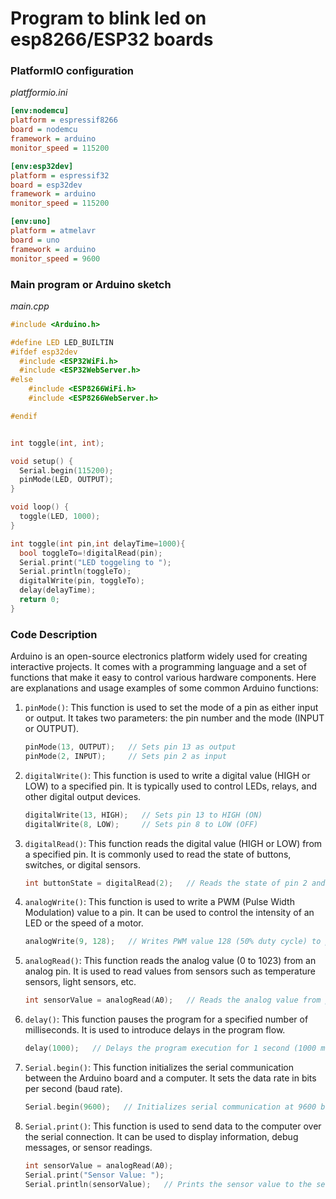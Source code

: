 # Program to blink led on esp8266/ESP32 boards

### PlatformIO configuration

*platfformio.ini*

```ini
[env:nodemcu]
platform = espressif8266
board = nodemcu
framework = arduino
monitor_speed = 115200

[env:esp32dev]
platform = espressif32
board = esp32dev
framework = arduino
monitor_speed = 115200

[env:uno]
platform = atmelavr
board = uno
framework = arduino
monitor_speed = 9600
```

### Main program or Arduino sketch

*main.cpp*

```cpp
#include <Arduino.h>

#define LED LED_BUILTIN
#ifdef esp32dev
  #include <ESP32WiFi.h>
  #include <ESP32WebServer.h>
#else
    #include <ESP8266WiFi.h>
    #include <ESP8266WebServer.h>

#endif


int toggle(int, int);

void setup() {
  Serial.begin(115200);
  pinMode(LED, OUTPUT);
}

void loop() {
  toggle(LED, 1000);
}

int toggle(int pin,int delayTime=1000){
  bool toggleTo=!digitalRead(pin);
  Serial.print("LED toggeling to ");
  Serial.println(toggleTo);
  digitalWrite(pin, toggleTo);
  delay(delayTime);
  return 0;
}
```

### Code Description

Arduino is an open-source electronics platform widely used for creating interactive projects. It comes with a programming language and a set of functions that make it easy to control various hardware components. Here are explanations and usage examples of some common Arduino functions:

1. `pinMode()`: This function is used to set the mode of a pin as either input or output. It takes two parameters: the pin number and the mode (INPUT or OUTPUT).
   
   ```cpp
   pinMode(13, OUTPUT);   // Sets pin 13 as output
   pinMode(2, INPUT);     // Sets pin 2 as input
   ```

2. `digitalWrite()`: This function is used to write a digital value (HIGH or LOW) to a specified pin. It is typically used to control LEDs, relays, and other digital output devices.
   
   ```cpp
   digitalWrite(13, HIGH);   // Sets pin 13 to HIGH (ON)
   digitalWrite(8, LOW);     // Sets pin 8 to LOW (OFF)
   ```

3. `digitalRead()`: This function reads the digital value (HIGH or LOW) from a specified pin. It is commonly used to read the state of buttons, switches, or digital sensors.
   
   ```cpp
   int buttonState = digitalRead(2);   // Reads the state of pin 2 and stores it in 'buttonState'
   ```

4. `analogWrite()`: This function is used to write a PWM (Pulse Width Modulation) value to a pin. It can be used to control the intensity of an LED or the speed of a motor.
   
   ```cpp
   analogWrite(9, 128);   // Writes PWM value 128 (50% duty cycle) to pin 9
   ```

5. `analogRead()`: This function reads the analog value (0 to 1023) from an analog pin. It is used to read values from sensors such as temperature sensors, light sensors, etc.
   
   ```cpp
   int sensorValue = analogRead(A0);   // Reads the analog value from pin A0 and stores it in 'sensorValue'
   ```

6. `delay()`: This function pauses the program for a specified number of milliseconds. It is used to introduce delays in the program flow.
   
   ```cpp
   delay(1000);   // Delays the program execution for 1 second (1000 milliseconds)
   ```

7. `Serial.begin()`: This function initializes the serial communication between the Arduino board and a computer. It sets the data rate in bits per second (baud rate).
   
   ```cpp
   Serial.begin(9600);   // Initializes serial communication at 9600 baud rate
   ```

8. `Serial.print()`: This function is used to send data to the computer over the serial connection. It can be used to display information, debug messages, or sensor readings.
   
   ```cpp
   int sensorValue = analogRead(A0);
   Serial.print("Sensor Value: ");
   Serial.println(sensorValue);   // Prints the sensor value to the serial monitor
   ```


